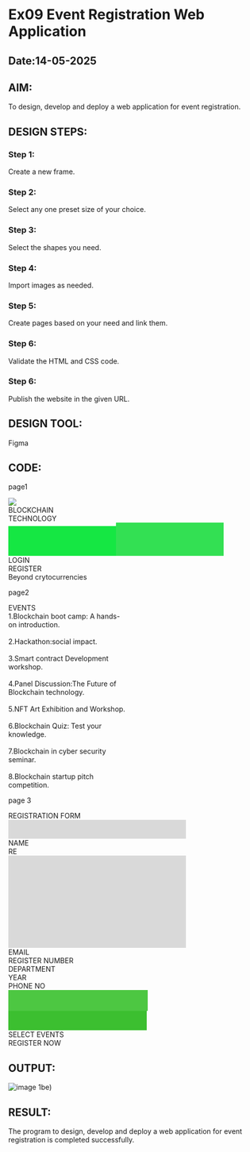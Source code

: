 # Ex09 Event Registration Web Application
## Date:14-05-2025
## AIM:
To design, develop and deploy a web application for event registration.

## DESIGN STEPS:

### Step 1:
Create a new frame.

### Step 2:
Select any one preset size of your choice.

### Step 3:
Select the shapes you need.

### Step 4:
Import images as needed.

### Step 5:
Create pages based on your need and link them.

### Step 6:

Validate the HTML and CSS code.

### Step 6:

Publish the website in the given URL.

## DESIGN TOOL:
Figma

## CODE:


page1
<div class="container--0-">
  <img
    src="data:image/jpeg;base64,/9j/4AAQSkZJRgABAQEAYABgAAD/>
  <div class="text-0-1-1">
    <br />
    BLOCKCHAIN <br />
    TECHNOLOGY
  </div>
  <svg
    width="217"
    height="60"
    viewBox="0 0 217 60"
    fill="none"
    xmlns="http://www.w3.org/2000/svg"
  >
    <rect width="217" height="60" fill="#15E743"></rect></svg
  ><svg
    width="217"
    height="67"
    viewBox="0 0 217 67"
    fill="none"
    xmlns="http://www.w3.org/2000/svg"
  >
    <rect width="217" height="67" fill="#33E053"></rect>
  </svg>
  <div class="text-0-1-4">LOGIN</div>
  <div class="text-0-1-5">REGISTER</div>
  <div class="text-0-1-6">Beyond crytocurrencies</div>
</div>

page2

<div class="container--0-">
  <div class="text-0-1-0">EVENTS</div>
  <div class="text-0-1-1">
    1.Blockchain boot camp: A hands-<br />on introduction.<br /><br />2.Hackathon:social
    impact.<br /><br />3.Smart contract Development<br />workshop.<br /><br />4.Panel
    Discussion:The Future of <br />Blockchain technology.<br /><br />5.NFT Art
    Exhibition and Workshop.<br /><br />6.Blockchain Quiz: Test your<br />knowledge.<br /><br />7.Blockchain
    in cyber security<br />seminar.<br /><br />8.Blockchain startup pitch
    <br />competition.
  </div>
</div>

page 3

<div class="container--0-">
  <div class="text-0-1-0">REGISTRATION FORM</div>
  <svg
    width="358"
    height="38"
    viewBox="0 0 358 38"
    fill="none"
    xmlns="http://www.w3.org/2000/svg"
  >
    <rect width="358" height="38" fill="#D9D9D9"></rect>
  </svg>
  <div class="text-0-1-2">NAME</div>
  <div class="text-0-1-3">RE</div>
  <svg
    width="358"
    height="37"
    viewBox="0 0 358 37"
    fill="none"
    xmlns="http://www.w3.org/2000/svg"
  >
    <rect width="358" height="37" fill="#D9D9D9"></rect></svg
  ><svg
    width="358"
    height="38"
    viewBox="0 0 358 38"
    fill="none"
    xmlns="http://www.w3.org/2000/svg"
  >
    <rect width="358" height="38" fill="#D9D9D9"></rect></svg
  ><svg
    width="358"
    height="36"
    viewBox="0 0 358 36"
    fill="none"
    xmlns="http://www.w3.org/2000/svg"
  >
    <rect width="358" height="36" fill="#D9D9D9"></rect></svg
  ><svg
    width="358"
    height="37"
    viewBox="0 0 358 37"
    fill="none"
    xmlns="http://www.w3.org/2000/svg"
  >
    <rect width="358" height="37" fill="#D9D9D9"></rect></svg
  ><svg
    width="358"
    height="38"
    viewBox="0 0 358 38"
    fill="none"
    xmlns="http://www.w3.org/2000/svg"
  >
    <rect width="358" height="38" fill="#D9D9D9"></rect>
  </svg>
  <div class="text-0-1-9">EMAIL</div>
  <div class="text-0-1-10">REGISTER NUMBER</div>
  <div class="text-0-1-11">DEPARTMENT</div>
  <div class="text-0-1-12">YEAR</div>
  <div class="text-0-1-13">PHONE NO</div>
  <svg
    width="281"
    height="42"
    viewBox="0 0 281 42"
    fill="none"
    xmlns="http://www.w3.org/2000/svg"
  >
    <rect width="281" height="42" fill="#4DC742"></rect></svg
  ><svg
    width="279"
    height="39"
    viewBox="0 0 279 39"
    fill="none"
    xmlns="http://www.w3.org/2000/svg"
  >
    <rect width="279" height="39" fill="#3CBF30"></rect>
  </svg>
  <div class="text-0-1-16">SELECT EVENTS</div>
  <div class="text-0-1-17">REGISTER NOW</div>
</div>




## OUTPUT:

![image](https://github.com/user-attachments/assets/b9ed941a-d3d9-4d96-a18a-05e02d976c32)
1be)


## RESULT:
The program to design, develop and deploy a web application for event registration is completed successfully.
